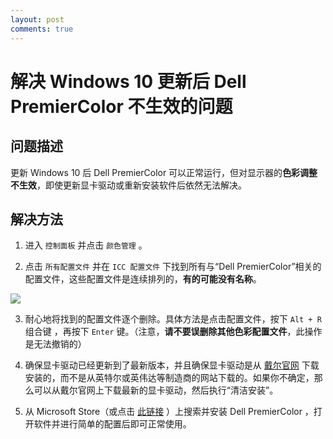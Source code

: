 ```yaml
---
layout: post
comments: true
---
```


# 解决 Windows 10 更新后 Dell PremierColor 不生效的问题

## 问题描述

更新 Windows 10 后 Dell PremierColor 可以正常运行，但对显示器的**色彩调整不生效**，即使更新显卡驱动或重新安装软件后依然无法解决。

## 解决方法

1. 进入 `控制面板` 并点击 `颜色管理` 。

2. 点击 `所有配置文件` 并在 `ICC 配置文件` 下找到所有与“Dell PremierColor”相关的配置文件，这些配置文件是连续排列的，**有的可能没有名称**。

![](https://gitee.com/h00kran/blog-assets/raw/master/img/colors_management_screenshot.png)

3. 耐心地将找到的配置文件逐个删除。具体方法是点击配置文件，按下 `Alt + R` 组合键 ，再按下 `Enter` 键。（注意，**请不要误删除其他色彩配置文件**，此操作是无法撤销的）

4. 确保显卡驱动已经更新到了最新版本，并且确保显卡驱动是从 [戴尔官网](https://www.dell.com/support/home/) 下载安装的，而不是从英特尔或英伟达等制造商的网站下载的。如果你不确定，那么可以从戴尔官网上下载最新的显卡驱动，然后执行“清洁安装”。

5. 从 Microsoft Store（或点击 [此链接](https://www.microsoft.com/store/productId/9N9PJGJG009K) ）上搜索并安装 Dell PremierColor ，打开软件并进行简单的配置后即可正常使用。